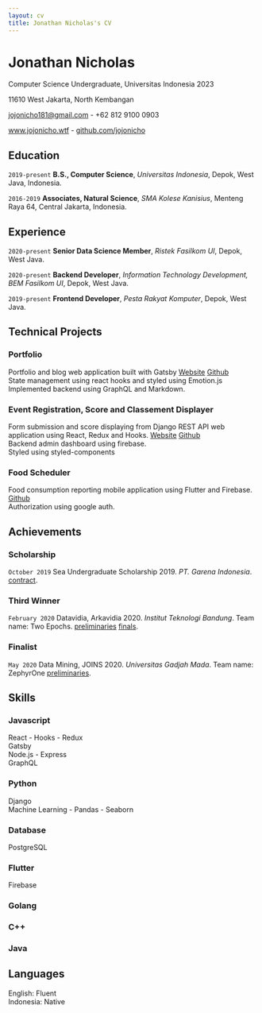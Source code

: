 ```yaml
---
layout: cv
title: Jonathan Nicholas's CV
---
```

# Jonathan Nicholas
Computer Science Undergraduate, Universitas Indonesia 2023

11610 West Jakarta, North Kembangan<br/>

<a href="jojonicho181@gmail.com">jojonicho181@gmail.com</a> - +62 812 9100 0903

<div id="webaddress">
  <a href="https://jojonicho.wtf"><i class="fas fa-home"></i> www.jojonicho.wtf</a> - 
  <a href="https://github.com/jojonicho"><i class="fab fa-github"></i> github.com/jojonicho</a>
</div>

## Education

`2019-present`
**B.S., Computer Science**, *Universitas Indonesia*, Depok, West Java, Indonesia.

`2016-2019`
**Associates, Natural Science**, *SMA Kolese Kanisius*, Menteng Raya 64, Central Jakarta, Indonesia.

## Experience

`2020-present`
**Senior Data Science Member**, *Ristek Fasilkom UI*, Depok, West Java.
<!-- `Python` `Machine Learning` `Data Mining` `Pandas` `CatBoost` `Seaborn` -->

`2020-present`
**Backend Developer**, *Information Technology Development, BEM Fasilkom UI*, Depok, West Java.
<!-- `Python` `Django` -->

`2019-present`
**Frontend Developer**, *Pesta Rakyat Komputer*, Depok, West Java.
<!-- `JavaScript` `React` `Styled Components` `Firebase` -->
## Technical Projects
### Portfolio
Portfolio and blog web application built with Gatsby [Website](https://jojonicho.wtf) [Github](https://github.com/jojonicho/jojonicho)<br>
State management using react hooks and styled using Emotion.js<br>
Implemented backend using GraphQL and Markdown.

### Event Registration, Score and Classement Displayer
Form submission and score displaying from Django REST API web application using React, Redux and Hooks. [Website](https://perak.cs.ui.ac.id/) [Github](https://github.com/jojonicho/perak-frontend)<br>
Backend admin dashboard using firebase.<br>
Styled using styled-components
### Food Scheduler
Food consumption reporting mobile application using Flutter and Firebase. [Github](https://github.com/jojonicho/foodget)<br>
Authorization using google auth.<br>

## Achievements

### Scholarship
`October 2019`
Sea Undergraduate Scholarship 2019. *PT. Garena Indonesia*. [contract](https://drive.google.com/file/d/0B_vsb-1I_-gpVFBpNC1ydEJGTEVtSTdvUnFDNjFzYkJtVnlB/view).
### Third Winner
`February 2020`
Datavidia, Arkavidia 2020. *Institut Teknologi Bandung*. Team name: Two Epochs. [preliminaries](https://www.kaggle.com/c/datavidia2019v2/leaderboard) [finals](https://www.kaggle.com/c/finaldatavidia2019/leaderboard).
### Finalist
`May 2020`
Data Mining, JOINS 2020. *Universitas Gadjah Mada*. Team name: ZephyrOne [preliminaries](https://www.kaggle.com/c/datmin-joints-2020/leaderboard).


## Skills
### Javascript
React - Hooks - Redux<br>
Gatsby<br>
Node.js - Express<br>
GraphQL<br>
### Python
Django<br>
Machine Learning - Pandas - Seaborn
### Database
PostgreSQL
### Flutter
Firebase
### Golang
### C++
### Java

## Languages
English: Fluent<br>
Indonesia: Native